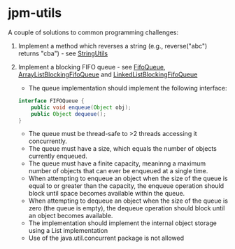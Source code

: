 jpm-utils
=========

A couple of solutions to common programming challenges:

1. Implement a method which reverses a string (e.g., reverse("abc") returns "cba") - see [StringUtils](BitResolution/jpm-utils/blob/master/src/main/java/com/bitresolution/jpm/utils/StringUtils.java)

2. Implement a blocking FIFO queue - see [FifoQueue](BitResolution/jpm-utils/blob/master/src/main/java/com/bitresolution/jpm/utils/FifoQueue.java), [ArrayListBlockingFifoQueue](BitResolution/jpm-utils/blob/master/src/main/java/com/bitresolution/jpm/utils/ArrayListBlockingFifoQueue.java) and [LinkedListBlockingFifoQueue](BitResolution/jpm-utils/blob/master/src/main/java/com/bitresolution/jpm/utils/LinkedListBlockingFifoQueue.java)
    * The queue implementation should implement the following interface:
    ```java    
    interface FIFOQueue {
        public void enqueue(Object obj);
        public Object dequeue();
    }
    ```

    * The queue must be thread-safe to >2 threads accessing it concurrently.
    * The queue must have a size, which equals the number of objects currently enqueued.
    * The queue must have a finite capacity, meaninng a maximum number of objects that can ever be enqueued at a single time.
    *  When attempting to enqueue an object when the size of the queue is equal to or greater than the capacity,
the enqueue operation should block until space becomes available within the queue.
    * When attempting to dequeue an object when the size of the queue is zero (the queue is empty), the dequeue operation should block until an object becomes available.
    * The implementation should implement the internal object storage using a List implementation
    * Use of the java.util.concurrent package is not allowed
